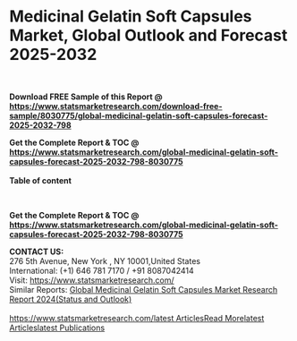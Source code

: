 <h1>Medicinal Gelatin Soft Capsules Market, Global Outlook and Forecast 2025-2032</h1><br/><p><strong>Download FREE Sample of this Report @ <a href="https://www.statsmarketresearch.com/download-free-sample/8030775/global-medicinal-gelatin-soft-capsules-forecast-2025-2032-798">https://www.statsmarketresearch.com/download-free-sample/8030775/global-medicinal-gelatin-soft-capsules-forecast-2025-2032-798</a></strong></p><div><b>Get the Complete Report & TOC @ <a href="https://www.statsmarketresearch.com/global-medicinal-gelatin-soft-capsules-forecast-2025-2032-798-8030775">https://www.statsmarketresearch.com/global-medicinal-gelatin-soft-capsules-forecast-2025-2032-798-8030775</a></b></div><br><b>Table of content</b><p><br><div><b>Get the Complete Report & TOC @ <a href="https://www.statsmarketresearch.com/global-medicinal-gelatin-soft-capsules-forecast-2025-2032-798-8030775">https://www.statsmarketresearch.com/global-medicinal-gelatin-soft-capsules-forecast-2025-2032-798-8030775</a></b></div></p> <b>CONTACT US:</b><br>276 5th Avenue, New York , NY 10001,United States<br>International: (+1) 646 781 7170 / +91 8087042414<br>Visit: <a href="https://www.statsmarketresearch.com/">https://www.statsmarketresearch.com/</a><br>Similar Reports: <a href="https://www.statsmarketresearch.com/global-medicinal-gelatin-soft-capsules-forecast-2025-2032-798-8030775">Global Medicinal Gelatin Soft Capsules Market Research Report 2024(Status and Outlook)</a><br/><br/><a href="https://gyeongbokgung.com">https://www.statsmarketresearch.com/</a><a href="https://hallyeomaritime.com">latest Articles</a><a href="https://jingwansa.com">Read More</a><a href=https://nguoiviet.jp/">latest Articles</a><a href="https://www.intelmarketresearch.com/">latest Publications</a>
